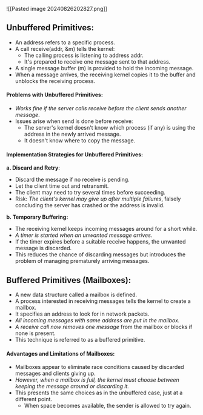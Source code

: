 ![[Pasted image 20240826202827.png]]
## Unbuffered Primitives:
   
   - An address refers to a specific process.
   - A call receive(addr, &m) tells the kernel:
     - The calling process is listening to address addr.
     - It's prepared to receive one message sent to that address.
   - A single message buffer (m) is provided to hold the incoming message.
   - When a message arrives, the receiving kernel copies it to the buffer and unblocks the receiving process.

#### Problems with Unbuffered Primitives:
   - *Works fine if the server calls receive before the client sends another message*.
   - Issues arise when send is done before receive:
     - The server's kernel doesn't know which process (if any) is using the address in the newly arrived message.
     - It doesn't know where to copy the message.

#### Implementation Strategies for Unbuffered Primitives:
**a. Discard and Retry**:
- Discard the message if no receive is pending.
- Let the client time out and retransmit.
- The client may need to try several times before succeeding.
- Risk: *The client's kernel may give up after multiple failures*, falsely concluding the server has crashed or the address is invalid.
   
**b. Temporary Buffering:**
- The receiving kernel keeps incoming messages around for a short while.
- *A timer is started when an unwanted message arrives.*
- If the timer expires before a suitable receive happens, the unwanted message is discarded.
- This reduces the chance of discarding messages but introduces the problem of managing prematurely arriving messages.

## Buffered Primitives (Mailboxes):
   
   - A new data structure called a mailbox is defined.
   - A process interested in receiving messages tells the kernel to create a mailbox.
   - It specifies an address to look for in network packets.
   - *All incoming messages with same address are put in the mailbox.*
   - *A receive call now removes one message* from the mailbox or blocks if none is present.
   - This technique is referred to as a buffered primitive.

#### Advantages and Limitations of Mailboxes:
   - Mailboxes appear to eliminate race conditions caused by discarded messages and clients giving up.
   - *However, when a mailbox is full, the kernel must choose between keeping the message around or discarding it.*
   - This presents the same choices as in the unbuffered case, just at a different point.
	   - When space becomes available, the sender is allowed to try again.
